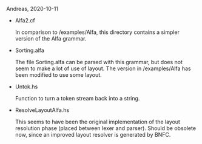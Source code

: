 Andreas, 2020-10-11

- Alfa2.cf

  In comparison to /examples/Alfa, this directory contains a simpler
  version of the Alfa grammar.

- Sorting.alfa

  The file Sorting.alfa can be parsed with this grammar, but does not
  seem to make a lot of use of layout.  The version in /examples/Alfa
  has been modified to use some layout.

- Untok.hs

  Function to turn a token stream back into a string.

- ResolveLayoutAlfa.hs

  This seems to have been the original implementation of the layout
  resolution phase (placed between lexer and parser).  Should be
  obsolete now, since an improved layout resolver is generated by
  BNFC.
